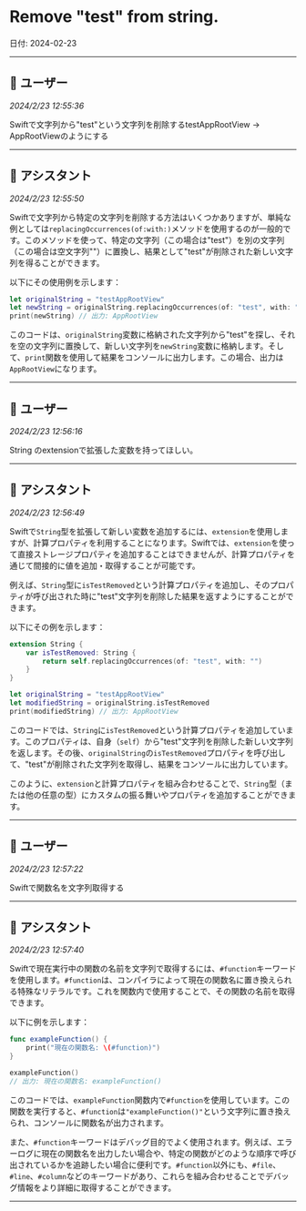 # Remove "test" from string.

日付: 2024-02-23

---

## 👤 ユーザー
*2024/2/23 12:55:36*

Swiftで文字列から"test"という文字列を削除するtestAppRootView → AppRootViewのようにする

---

## 🤖 アシスタント
*2024/2/23 12:55:50*

Swiftで文字列から特定の文字列を削除する方法はいくつかありますが、単純な例としては`replacingOccurrences(of:with:)`メソッドを使用するのが一般的です。このメソッドを使って、特定の文字列（この場合は"test"）を別の文字列（この場合は空文字列""）に置換し、結果として"test"が削除された新しい文字列を得ることができます。

以下にその使用例を示します：

```swift
let originalString = "testAppRootView"
let newString = originalString.replacingOccurrences(of: "test", with: "")
print(newString) // 出力: AppRootView
```

このコードは、`originalString`変数に格納された文字列から"test"を探し、それを空の文字列に置換して、新しい文字列を`newString`変数に格納します。そして、`print`関数を使用して結果をコンソールに出力します。この場合、出力は`AppRootView`になります。

---

## 👤 ユーザー
*2024/2/23 12:56:16*

String のextensionで拡張した変数を持ってほしい。

---

## 🤖 アシスタント
*2024/2/23 12:56:49*

Swiftで`String`型を拡張して新しい変数を追加するには、`extension`を使用しますが、計算プロパティを利用することになります。Swiftでは、`extension`を使って直接ストレージプロパティを追加することはできませんが、計算プロパティを通じて間接的に値を追加・取得することが可能です。

例えば、`String`型に`isTestRemoved`という計算プロパティを追加し、そのプロパティが呼び出された時に"test"文字列を削除した結果を返すようにすることができます。

以下にその例を示します：

```swift
extension String {
    var isTestRemoved: String {
        return self.replacingOccurrences(of: "test", with: "")
    }
}

let originalString = "testAppRootView"
let modifiedString = originalString.isTestRemoved
print(modifiedString) // 出力: AppRootView
```

このコードでは、`String`に`isTestRemoved`という計算プロパティを追加しています。このプロパティは、自身（`self`）から"test"文字列を削除した新しい文字列を返します。その後、`originalString`の`isTestRemoved`プロパティを呼び出して、"test"が削除された文字列を取得し、結果をコンソールに出力しています。

このように、`extension`と計算プロパティを組み合わせることで、`String`型（または他の任意の型）にカスタムの振る舞いやプロパティを追加することができます。

---

## 👤 ユーザー
*2024/2/23 12:57:22*

Swiftで関数名を文字列取得する

---

## 🤖 アシスタント
*2024/2/23 12:57:40*

Swiftで現在実行中の関数の名前を文字列で取得するには、`#function`キーワードを使用します。`#function`は、コンパイラによって現在の関数名に置き換えられる特殊なリテラルです。これを関数内で使用することで、その関数の名前を取得できます。

以下に例を示します：

```swift
func exampleFunction() {
    print("現在の関数名: \(#function)")
}

exampleFunction()
// 出力: 現在の関数名: exampleFunction()
```

このコードでは、`exampleFunction`関数内で`#function`を使用しています。この関数を実行すると、`#function`は`"exampleFunction()"`という文字列に置き換えられ、コンソールに関数名が出力されます。

また、`#function`キーワードはデバッグ目的でよく使用されます。例えば、エラーログに現在の関数名を出力したい場合や、特定の関数がどのような順序で呼び出されているかを追跡したい場合に便利です。`#function`以外にも、`#file`、`#line`、`#column`などのキーワードがあり、これらを組み合わせることでデバッグ情報をより詳細に取得することができます。

---

